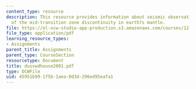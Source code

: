 ```yaml
---
content_type: resource
description: This resource provides information about seismic observations of splitting
  of the mid-transition zone discontinuity in earth?s mantle.
file: https://ol-ocw-studio-app-production.s3.amazonaws.com/courses/12-581-phase-transitions-in-the-earths-interior-spring-2005/45951b991f5b1aea0d3d296ed95eafa1_dusswdhouse2001.pdf
file_type: application/pdf
learning_resource_types:
- Assignments
parent_title: Assignments
parent_type: CourseSection
resourcetype: Document
title: dusswdhouse2001.pdf
type: OCWFile
uid: 45951b99-1f5b-1aea-0d3d-296ed95eafa1
---
```

